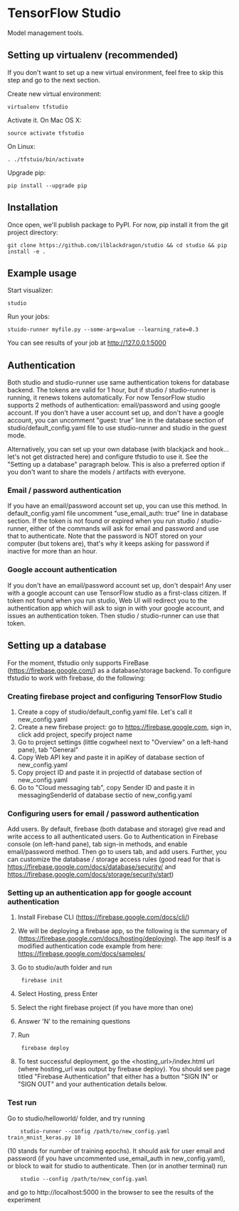 # TensorFlow Studio

Model management tools.

## Setting up virtualenv (recommended)
If you don't want to set up a new virtual environment, feel free to skip this step 
and go to the next section. 

Create new virtual environment:
    
    virtualenv tfstudio

Activate it. On Mac OS X:
    
    source activate tfstudio

On Linux:

    . ./tfstuio/bin/activate

Upgrade pip:

    pip install --upgrade pip

## Installation
Once open, we'll publish package to PyPI. For now, pip install it from the git project directory:

    git clone https://github.com/ilblackdragon/studio && cd studio && pip install -e . 


## Example usage

Start visualizer:

    studio 

Run your jobs:

    stuido-runner myfile.py --some-arg=value --learning_rate=0.3

You can see results of your job at http://127.0.0.1:5000

## Authentication 
Both studio and studio-runner use same authentication tokens for database backend. The tokens are valid for 1 hour, 
but if studio / studio-runner is running, it renews tokens automatically. 
For now TensorFlow studio supports 2 methods of authentication: email/password and using google account.
If you don't have a user account set up, and don't have a google account, you can uncomment "guest: true" line
 in the database section of studio/default_config.yaml file to use studio-runner and studio in the guest mode. 

Alternatively, you can set up your own database (with blackjack and hook... let's not get distracted here) and configure 
tfstudio to use it. See the "Setting up a database" paragraph below. This is also a preferred option if you don't want to
share the models / artifacts with everyone. 


### Email / password authentication
If you have an email/password account set up, you can use this method. In default_config.yaml file uncomment "use_email_auth: true" 
line in database section. If the token is not found or expired when you run studio / studio-runner, either of the commands will ask
for email and password and use that to authenticate. Note that the password is NOT stored on your computer (but tokens are), 
that's why it keeps asking for password if inactive for more than an hour. 

### Google account authentication
If you don't have an email/password account set up, don't despair! Any user with a google account can use TensorFlow studio as a 
first-class citizen. If token not found when you run studio, Web UI will redirect you to the authentication app which will
ask to sign in with your google account, and issues an authentication token. Then studio / studio-runner can use that token. 

## Setting up a database 
For the moment, tfstudio only supports FireBase (https://firebase.google.com/) as a database/storage backend. 
To configure tfstudio to work with firebase, do the following:

### Creating firebase project and configuring TensorFlow Studio
1. Create a copy of studio/default_config.yaml file. Let's call it new_config.yaml
2. Create a new firebase project: go to https://firebase.google.com, sign in, click add project, specify project name
3. Go to project settings (little cogwheel next to "Overview" on a left-hand pane), tab "General"
4. Copy Web API key and paste it in apiKey of database section of new_config.yaml
5. Copy project ID and paste it in projectId of database section of new_config.yaml 
6. Go to "Cloud messaging tab", copy Sender ID and paste it in messagingSenderId of database sectio of new_config.yaml 

### Configuring users for email / password authentication
Add users. By default, firebase (both database and storage) give read and write access to all authenticated users. 
Go to Authentication in Firebase console (on left-hand pane), tab sign-in methods, and enable email/password method. Then go to users tab, and add users. 
Further, you can customize the database / storage access rules (good read for that is https://firebase.google.com/docs/database/security/ and https://firebase.google.com/docs/storage/security/start)

### Setting up an authentication app for google account authentication
1. Install Firebase CLI (https://firebase.google.com/docs/cli/)
2. We will be deploying a firebase app, so the following is the summary of (https://firebase.google.com/docs/hosting/deploying). The app iteslf is a modified authentication code example from here: https://firebase.google.com/docs/samples/
3. Go to studio/auth folder and run 

        firebase init
4. Select Hosting, press Enter
5. Select the right firebase project (if you have more than one)
6. Answer 'N' to the remaining questions
7. Run 
    
        firebase deploy
8. To test successful deployment, go the <hosting_url>/index.html url (where hosting_url was output by firebase deploy). You should see page titled "Firebase Authentication" that either has a button "SIGN IN" or "SIGN OUT" and your authentication details below. 


### Test run
Go to studio/helloworld/ folder, and try running 

        studio-runner --config /path/to/new_config.yaml train_mnist_keras.py 10
(10 stands for number of training epochs). It should ask for user email and password (if you have uncommented use_email_auth in new_config.yaml), or block to wait for studio to authenticate. Then (or in another terminal) run 

        studio --config /path/to/new_config.yaml
and go to http://localhost:5000 in the browser to see the results of the experiment
    



